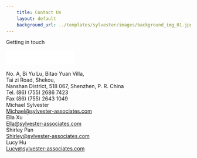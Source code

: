 ```yaml
---
    title: Contact Us
    layout: default
    background_url: ../templates/sylvester/images/background_img_01.jpg
---
```

<div id="mycustomscroll" class="flexcroll flexcrollactive" style="width: 540px; overflow: hidden; border-width: 0px; position: relative; text-align: left; padding: 0px 20px 0px 0px;" tabindex="0"><div id="mycustomscroll_mcontentwrapper" class="mcontentwrapper" style="width: 540px; height: 460px; top: 0px; left: 0px; border-bottom-width: 0px; border-bottom-style: solid; border-bottom-color: black; text-align: justify; padding: 0px 20px 0px 0px; position: relative; overflow: hidden; z-index: 5;"><div id="mycustomscroll_contentwrapper" class="contentwrapper" style="position: relative; top: 0px; width: 100%; display: block; padding: 0px; left: 0px;">
<form action="http://www.sylvester-associates.com/contact-us.html" method="post" name="adminForm" enctype="multipart/form-data">
<input type="hidden" name="option" value="com_contactus">
<input type="hidden" name="view" value="contactus">
<input type="hidden" name="task" value="">
<input type="hidden" name="id" value="">

<div class="contact_par">
   <div class="content_tit">Getting in touch</div>
   <div class="content_rpar">
     <div>
<p><a href="http://www.sylvester-associates.com/index.html"><img src="../templates/sylvester/images/sylvesterassociates-logo.png" border="0"></a></p>					 </div>
     <div class="contact_txt"> No. A, Bi Yu Lu, Bitao Yuan Villa,<br>Tai zi Road, Shekou,<br> Nanshan District, 518 067, Shenzhen, P. R. 
China <br>Tel. (86) (755) 2686 7423 <br>Fax (86) (755) 2643 1049</div> 
</div>
   <div class="content_lpar">
        <div class="contact_por">
          <div class="contact_portxt">Michael Sylvester</div>
           <div class="contact_portxt">
           <a href="mailto:michael@sylvester-associates.com" class="contactlink_txt">
            Michael@sylvester-associates.com
           </a>
           </div>
        </div>
         <div class="contact_por">
          <div class="contact_portxt">Ella Xu</div>
           <div class="contact_portxt">
          <a href="mailto:ella@sylvester-associates.com" class="contactlink_txt">
          Ella@sylvester-associates.com
          </a>
         </div>
        </div>
        <div class="contact_por">
          <div class="contact_portxt">Shirley Pan </div>
           <div class="contact_portxt">
           <a href="mailto:shirley@sylvester-associates.com" class="contactlink_txt">Shirley@sylvester-associates.com</a>
           </div>
        </div>
        <div class="contact_por">
          <div class="contact_portxt">Lucy Hu </div>
           <div class="contact_portxt">
           <a href="mailto:lucy@sylvester-associates.com" class="contactlink_txt">Lucy@sylvester-associates.com</a>
           </div>
        </div>
       <!-- <div class="contact_por">
          <div class="contact_portxt">Judy Gao </div>
           <div class="contact_portxt">
           <a href="mailto:info@sylvester-associates.com" class="contactlink_txt">Judygao@sylvester-associates.com</a>
           </div>
        </div>
        <div class="contact_por">
          <div class="contact_portxt">Janvie Xu </div>
           <div class="contact_portxt">
           <a href="mailto:info@sylvester-associates.com" class="contactlink_txt">Janviexu@sylvester-associates.com</a>
           </div>
        </div>-->
   </div>
   <div class="call"></div>
</div>
</form>

